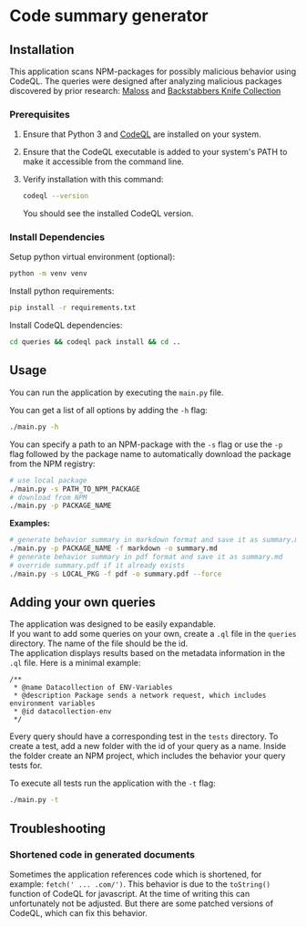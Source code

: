 # Code summary generator

## Installation

This application scans NPM-packages for possibly malicious behavior using
CodeQL. The queries were designed after analyzing malicious packages discovered
by prior research:
[Maloss](https://github.com/osssanitizer/maloss) and [Backstabbers Knife Collection](https://github.com/cybertier/Backstabbers-Knife-Collection)

### Prerequisites

1. Ensure that Python 3 and [CodeQL](https://codeql.github.com/) are installed
   on your system.
2. Ensure that the CodeQL executable is added to your system's PATH to make it
   accessible from the command line.
3. Verify installation with this command:

   ```bash
   codeql --version
   ```

   You should see the installed CodeQL version.

### Install Dependencies

Setup python virtual environment (optional):

```sh
python -m venv venv
```

Install python requirements:

```sh
pip install -r requirements.txt
```

Install CodeQL dependencies:
```bash
cd queries && codeql pack install && cd ..
```

## Usage

You can run the application by executing the `main.py` file.

You can get a list of all options by adding the `-h` flag:

```bash
./main.py -h
```

You can specify a path to an NPM-package with the `-s` flag or use the `-p` flag
followed by the package name to automatically download the package from the
NPM registry:

```bash
# use local package
./main.py -s PATH_TO_NPM_PACKAGE
# download from NPM
./main.py -p PACKAGE_NAME
```

**Examples:**

```bash
# generate behavior summary in markdown format and save it as summary.md
./main.py -p PACKAGE_NAME -f markdown -o summary.md
# generate behavior summary in pdf format and save it as summary.md
# override summary.pdf if it already exists
./main.py -s LOCAL_PKG -f pdf -o summary.pdf --force
```

## Adding your own queries

The application was designed to be easily expandable.\
If you want to add some queries on your own, create a `.ql` file in the `queries`
directory. The name of the file should be the id. \
The application displays results based on the metadata information in the `.ql`
file. Here is a minimal example:

```ql
/**
 * @name Datacollection of ENV-Variables
 * @description Package sends a network request, which includes environment variables
 * @id datacollection-env
 */
```

Every query should have a corresponding test in the `tests` directory.
To create a test, add a new folder with the id of your query as a name.
Inside the folder create an NPM project, which includes the behavior your
query tests for.

To execute all tests run the application with the `-t` flag:

```sh
./main.py -t
```

## Troubleshooting

### Shortened code in generated documents

Sometimes the application references code which is shortened,
for example: `fetch(' ... .com/')`. This behavior is due to
the `toString()` function of CodeQL for javascript. At the
time of writing this can unfortunately not be adjusted.
But there are some patched versions of CodeQL, which can
fix this behavior.
